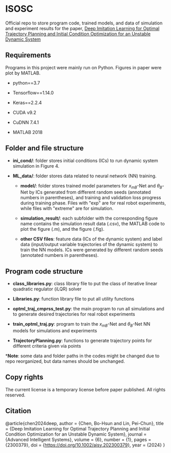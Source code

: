 # ISOSC
Official repo to store program code, trained models, and data of simulation and experiment results for the paper, [Deep Imitation Learning for Optimal Trajectory Planning and Initial Condition Optimization for an Unstable Dynamic System](https://onlinelibrary.wiley.com/doi/10.1002/aisy.202300379)

## Requirements
Programs in this project were mainly run on Python. Figures in paper were plot by MATLAB.

- python==3.7

- Tensorflow==1.14.0

- Keras==2.2.4

- CUDA v9.2

- CuDNN 7.4.1

- MATLAB 2018

## Folder and file structure
- **ini_cond/**: folder stores initial conditions (ICs) to run dynamic system simulation in Figure 4.

- **ML_data/**: folder stores data related to neural network (NN) training.
    
    - **model/**: folder stores trained model parameters for $x_{mB}$-Net and $\theta_{B}$-Net by ICs generated from different random seeds (annotated numbers in parentheses), and training and validation loss progress during training phase. Files with "exp" are for real robot experiments, while files with "extreme" are for simulation.
    
    - **simulation_result/**: each subfolder with the corresponding figure name contains the simulation result data (.csv), the MATLAB code to plot the figure (.m), and the figure (.fig).   

    - **other CSV files**: feature data (ICs of the dynamic system) and label data (input/output variable trajectories of the dynamic system) to train the NN models. ICs were generated by different random seeds (annotated numbers in parentheses).

## Program code structure
- **class_libraries.py**: class library file to put the class of iterative linear quadratic regulator (iLQR) solver

- **Libraries.py**: function library file to put all utility functions

- **optml_traj_cmprss_test.py**: the main program to run all simulations and to generate desired trajectories for real robot experiments

- **train_optml_traj.py**: program to train the $x_{mB}$-Net and $\theta_{B}$-Net NN models for simulations and experiments

- **TrajectoryPlanning.py**: functions to generate trajectory points for different criteria given via points

\***Note**: some data and folder paths in the codes might be changed due to repo reorganized, but data names should be unchanged.

## **Copy rights**
The current license is a temporary license before paper published. All rights reserved.

## Citation
@article{chen2024deep,
author = {Chen, Bo-Hsun and Lin, Pei-Chun},
title = {Deep Imitation Learning for Optimal Trajectory Planning and Initial Condition Optimization for an Unstable Dynamic System},
journal = {Advanced Intelligent Systems},
volume = {6},
number = {1},
pages = {2300379},
doi = {https://doi.org/10.1002/aisy.202300379},
year = {2024}
}
